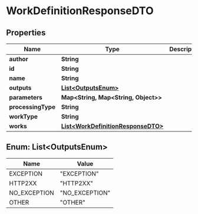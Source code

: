 

# WorkDefinitionResponseDTO


## Properties

Name | Type | Description | Notes
------------ | ------------- | ------------- | -------------
**author** | **String** |  |  [optional]
**id** | **String** |  |  [optional]
**name** | **String** |  |  [optional]
**outputs** | [**List&lt;OutputsEnum&gt;**](#List&lt;OutputsEnum&gt;) |  |  [optional]
**parameters** | **Map&lt;String, Map&lt;String, Object&gt;&gt;** |  |  [optional]
**processingType** | **String** |  |  [optional]
**workType** | **String** |  |  [optional]
**works** | [**List&lt;WorkDefinitionResponseDTO&gt;**](WorkDefinitionResponseDTO.md) |  |  [optional]



## Enum: List&lt;OutputsEnum&gt;

Name | Value
---- | -----
EXCEPTION | &quot;EXCEPTION&quot;
HTTP2XX | &quot;HTTP2XX&quot;
NO_EXCEPTION | &quot;NO_EXCEPTION&quot;
OTHER | &quot;OTHER&quot;



